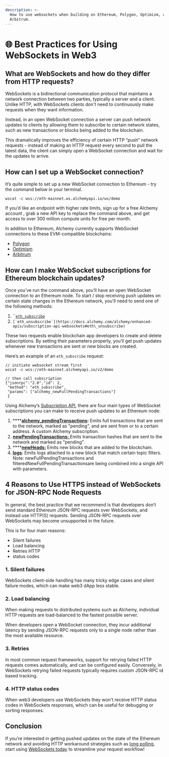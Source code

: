 ```yaml
---
description: >-
  How to use websockets when building on Ethereum, Polygon, Optimism, and
  Arbitrum.
---
```


# 🌐 Best Practices for Using WebSockets in Web3

## What are WebSockets and how do they differ from HTTP requests?&#x20;

WebSockets is a bidirectional communication protocol that maintains a network connection between two parties, typically a server and a client. Unlike HTTP, with WebSockets clients don't need to continuously make requests when they want information.

Instead, in an open WebSocket connection a server can push network updates to clients by allowing them to subscribe to certain network states, such as new transactions or blocks being added to the blockchain.

This dramatically improves the efficiency of certain HTTP “push” network requests - instead of making an HTTP request every second to pull the latest data, the client can simply open a WebSocket connection and wait for the updates to arrive.&#x20;

## How can I set up a WebSocket connection?&#x20;

It’s quite simple to set up a new WebSocket connection to Ethereum - try the command below in your terminal.

```
wscat -c wss://eth-mainnet.ws.alchemyapi.io/ws/demo
```

If you’d like an endpoint with higher rate limits, sign up for a free Alchemy account , grab a new API key to replace the command above, and get access to over 300 million compute units for free per month.

In addition to Ethereum, Alchemy currently supports WebSocket connections to these EVM-compatible blockchains:&#x20;

* [Polygon](https://docs.alchemy.com/alchemy/apis/polygon/eth-subscribe)&#x20;
* [Optimism](https://docs.alchemy.com/alchemy/apis/optimism/eth-subscribe)&#x20;
* [Arbitrum](https://docs.alchemy.com/alchemy/apis/arbitrum/eth-subscribe)

## How can I make WebSocket subscriptions for Ethereum blockchain updates?&#x20;

Once you’ve run the command above, you’ll have an open WebSocket connection to an Ethereum node. To start / stop receiving push updates on certain state changes in the Ethereum network, you’ll need to send one of the following methods:&#x20;

1. ``[`eth_subscribe`](https://docs.alchemy.com/alchemy/enhanced-apis/subscription-api-websockets#eth\_subscribe)&#x20;
2. ``[`eth_unsubscribe`](https://docs.alchemy.com/alchemy/enhanced-apis/subscription-api-websockets#eth\_unsubscribe)``

These two requests enable blockchain app developers to create and delete subscriptions. By setting their parameters properly, you’ll get push updates whenever new transactions are sent or new blocks are created.

Here’s an example of an `eth_subscribe` request:

```
// initiate websocket stream first 
wscat -c wss://eth-mainnet.alchemyapi.io/v2/demo

// then call subscription 
{"jsonrpc":"2.0","id": 2, 
 "method": "eth_subscribe", 
 "params": ["alchemy_newFullPendingTransactions"]
 }
```

Using Alchemy’s [Subscription API](https://docs.alchemy.com/alchemy/enhanced-apis/subscription-api-websockets), there are four main types of WebSocket subscriptions you can make to receive push updates to an Ethereum node: ​

1. ****[**alchemy\_pendingTransactions**](./#alchemy\_pendingtransactions)**​:** Emits full transactions that are sent to the network, marked as "pending", and are sent from or to a certain address. A custom Alchemy subscription.&#x20;
2. ​[**newPendingTransactions​:** ](https://docs.alchemy.com/alchemy/enhanced-apis/subscription-api-websockets#newpendingtransactions)Emits transaction hashes that are sent to the network and marked as "pending". ​
3. ****[**newHeads​:**](https://docs.alchemy.com/alchemy/enhanced-apis/subscription-api-websockets#newheads) Emits new blocks that are added to the blockchain.&#x20;
4. ​[**logs**](https://docs.alchemy.com/alchemy/enhanced-apis/subscription-api-websockets#logs)​: Emits logs attached to a new block that match certain topic filters. Note: ​newFullPendingTransactions​ and ​filteredNewFullPendingTransactions​ are being combined into a single API with parameters.&#x20;

## 4 Reasons to Use HTTPS instead of WebSockets for JSON-RPC Node Requests&#x20;

In general, the best practice that we recommend is that developers don’t send standard Ethereum JSON-RPC requests over WebSockets, and instead use HTTP(S) requests. Sending JSON-RPC requests over WebSockets may become unsupported in the future.

This is for four main reasons:

* Silent failures&#x20;
* Load balancing&#x20;
* Retries HTTP&#x20;
* status codes

### 1. Silent failures&#x20;

WebSockets client-side handling has many tricky edge cases and silent failure modes, which can make web3 dApp less stable.

### 2. Load balancing&#x20;

When making requests to distributed systems such as Alchemy, individual HTTP requests are load-balanced to the fastest possible server.

When developers open a WebSocket connection, they incur additional latency by sending JSON-RPC requests only to a single node rather than the most available resource.&#x20;

### 3. Retries&#x20;

In most common request frameworks, support for retrying failed HTTP requests comes automatically, and can be configured easily. Conversely, in WebSockets retrying failed requests typically requires custom JSON-RPC id based tracking.&#x20;

### 4. HTTP status codes&#x20;

When web3 developers use WebSockets they won't receive HTTP status codes in WebSockets responses, which can be useful for debugging or sorting responses.

## Conclusion

If you’re interested in getting pushed updates on the state of the Ethereum network and avoiding HTTP workaround strategies such as [long polling](https://www.educative.io/edpresso/what-is-http-long-polling), start using [WebSockets today](https://docs.alchemy.com/alchemy/enhanced-apis/subscription-api-websockets) to streamline your request workflow!
